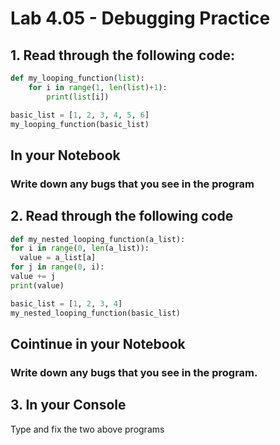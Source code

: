 # Lab 4.05 - Debugging Practice

## 1. Read through the following code:

```python
def my_looping_function(list): 
    for i in range(1, len(list)+1): 
        print(list[i])

basic_list = [1, 2, 3, 4, 5, 6]
my_looping_function(basic_list)

```

## In your Notebook

### Write down any bugs that you see in the program

## 2. Read through the following code

```python
def my_nested_looping_function(a_list):
for i in range(0, len(a_list)):
  value = a_list[a]
for j in range(0, i):
value += j
print(value)

basic_list = [1, 2, 3, 4]
my_nested_looping_function(basic_list)
```

## Cointinue in your Notebook

### Write down any bugs that you see in the program.

## 3. In your Console

Type and fix the two above programs
